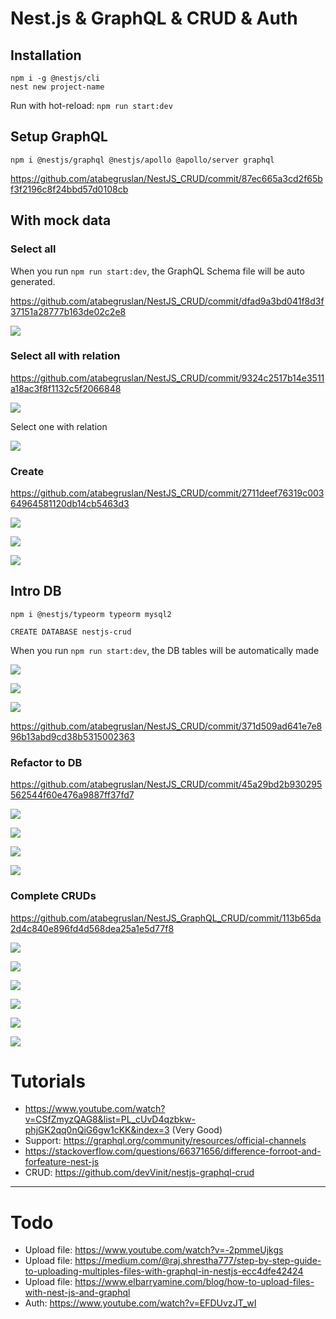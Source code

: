 # Nest.js & GraphQL & CRUD & Auth

## Installation

```
npm i -g @nestjs/cli
nest new project-name
```

Run with hot-reload: `npm run start:dev`

## Setup GraphQL

`npm i @nestjs/graphql @nestjs/apollo @apollo/server graphql`

https://github.com/atabegruslan/NestJS_CRUD/commit/87ec665a3cd2f65bf3f2196c8f24bbd57d0108cb

## With mock data

### Select all

When you run `npm run start:dev`, the GraphQL Schema file will be auto generated.

https://github.com/atabegruslan/NestJS_CRUD/commit/dfad9a3bd041f8d3f37151a28777b163de02c2e8

![](/Illustrations/mock_data_select_all.png)

### Select all with relation

https://github.com/atabegruslan/NestJS_CRUD/commit/9324c2517b14e3511a18ac3f8f1132c5f2066848

![](/Illustrations/mock_data_select_all_with_relation.png)

Select one with relation

![](/Illustrations/mock_data_select_one_with_relation.png)

### Create

https://github.com/atabegruslan/NestJS_CRUD/commit/2711deef76319c00364964581120db14cb5463d3

![](/Illustrations/mock_data_create_user.png)

![](/Illustrations/mock_data_create_relation.png)

![](/Illustrations/mock_data_create_result.png)

## Intro DB

`npm i @nestjs/typeorm typeorm mysql2`

`CREATE DATABASE nestjs-crud`

When you run `npm run start:dev`, the DB tables will be automatically made

![](/Illustrations/db_tables.png)

![](/Illustrations/users_table.png)

![](/Illustrations/user_settings_table.png)

https://github.com/atabegruslan/NestJS_CRUD/commit/371d509ad641e7e896b13abd9cd38b5315002363

### Refactor to DB

https://github.com/atabegruslan/NestJS_CRUD/commit/45a29bd2b930295562544f60e476a9887ff37fd7

![](/Illustrations/db_create_user.png)

![](/Illustrations/db_create_user_relation.png)

![](/Illustrations/db_select_all_with_relation.png)

![](/Illustrations/db_select_one_with_relation.png)

### Complete CRUDs

https://github.com/atabegruslan/NestJS_GraphQL_CRUD/commit/113b65da2d4c840e896fd4d568dea25a1e5d77f8

![](/Illustrations/complete_crud_1.png)

![](/Illustrations/complete_crud_2.png)

![](/Illustrations/complete_crud_3.png)

![](/Illustrations/complete_crud_4.png)

![](/Illustrations/complete_crud_5.png)

![](/Illustrations/complete_crud_6.png)

# Tutorials

- https://www.youtube.com/watch?v=CSfZmyzQAG8&list=PL_cUvD4qzbkw-phjGK2qq0nQiG6gw1cKK&index=3 (Very Good)
- Support: https://graphql.org/community/resources/official-channels
- https://stackoverflow.com/questions/66371656/difference-forroot-and-forfeature-nest-js
- CRUD: https://github.com/devVinit/nestjs-graphql-crud

---

# Todo

- Upload file: https://www.youtube.com/watch?v=-2pmmeUjkgs
- Upload file: https://medium.com/@raj.shrestha777/step-by-step-guide-to-uploading-multiples-files-with-graphql-in-nestjs-ecc4dfe42424
- Upload file: https://www.elbarryamine.com/blog/how-to-upload-files-with-nest-js-and-graphql
- Auth: https://www.youtube.com/watch?v=EFDUvzJT_wI
